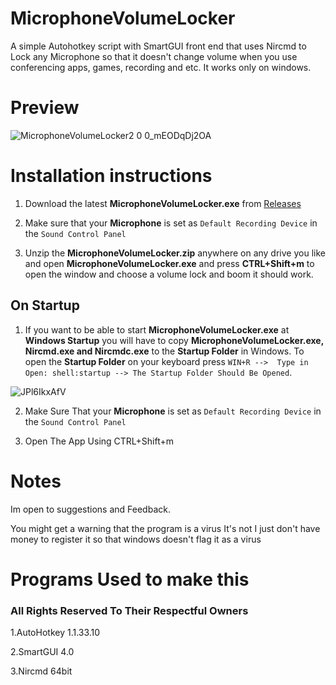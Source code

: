 # MicrophoneVolumeLocker
A simple Autohotkey script with SmartGUI front end  that uses Nircmd to Lock any Microphone so that it doesn't change volume when you use conferencing apps, games, recording and etc. It works only on windows.

# Preview

![MicrophoneVolumeLocker2 0 0_mEODqDj2OA](https://user-images.githubusercontent.com/91847985/150688603-78be47ad-eedc-4095-bdb3-7450c92edfb1.png)


# Installation instructions

1. Download  the latest **MicrophoneVolumeLocker.exe** from [Releases](https://github.com/Javkamkrastavizi/MicrophoneVolumeLocker/releases/tag/MicrophoneVolumeLocker1.0)

2. Make sure that your **Microphone** is set as `Default Recording Device` in the `Sound Control Panel`

3. Unzip the **MicrophoneVolumeLocker.zip** anywhere on any drive you like and open **MicrophoneVolumeLocker.exe** and press **CTRL+Shift+m** to open the window and choose a volume lock and boom it should work.

## On Startup

1. If you want to be able to start **MicrophoneVolumeLocker.exe** at **Windows Startup** you will have to copy **MicrophoneVolumeLocker.exe, Nircmd.exe and Nircmdc.exe** to the **Startup Folder** in Windows. To open the **Startup Folder** on your keyboard press `WIN+R -->  Type in Open: shell:startup --> The Startup Folder Should Be Opened`.

![JPl6IkxAfV](https://user-images.githubusercontent.com/91847985/150692582-1d9efa9c-a9cc-4cce-ba8c-8bd3a692b9e8.gif)

2. Make Sure That your **Microphone** is set as `Default Recording Device` in the `Sound Control Panel`

3. Open The App Using CTRL+Shift+m

# Notes

Im open to suggestions and Feedback.

You might get a warning that the  program is a virus It's not I just don't have money to register it so that windows doesn't flag it as a virus

# Programs Used to make this 

### All Rights Reserved To Their Respectful Owners

1.AutoHotkey 1.1.33.10

2.SmartGUI 4.0

3.Nircmd 64bit

 

